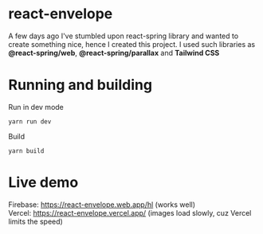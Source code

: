 # react-envelope
A few days ago I've stumbled upon react-spring library and wanted to create something nice, hence I created this project.
I used such libraries as __@react-spring/web__, __@react-spring/parallax__ and __Tailwind CSS__

# Running and building
Run in dev mode
```
yarn run dev
```

Build
```
yarn build
```

# Live demo
Firebase: https://react-envelope.web.app/hl (works well) <br>
Vercel: https://react-envelope.vercel.app/ (images load slowly, cuz Vercel limits the speed)